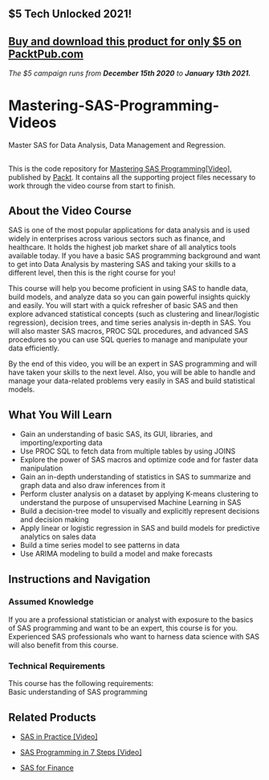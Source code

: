 ## $5 Tech Unlocked 2021!
[Buy and download this product for only $5 on PacktPub.com](https://www.packtpub.com/)
-----
*The $5 campaign         runs from __December 15th 2020__ to __January 13th 2021.__*

# Mastering-SAS-Programming-Videos
Master SAS for Data Analysis, Data Management and Regression.

##
This is the code repository for [Mastering SAS Programming[Video]](https://www.packtpub.com/data/mastering-sas-programming-video), published by [Packt](https://www.packtpub.com/?utm_source=github). It contains all the supporting project files necessary to work through the video course from start to finish.

## About the Video Course
SAS is one of the most popular applications for data analysis and is used widely in enterprises across various sectors such as finance, and healthcare. It holds the highest job market share of all analytics tools available today. If you have a basic SAS programming background and want to get into Data Analysis by mastering SAS and taking your skills to a different level, then this is the right course for you!

This course will help you become proficient in using SAS to handle data, build models, and analyze data so you can gain powerful insights quickly and easily. You will start with a quick refresher of basic SAS and then explore advanced statistical concepts (such as clustering and linear/logistic regression), decision trees, and time series analysis in-depth in SAS. You will also master SAS macros, PROC SQL procedures, and advanced SAS procedures so you can use SQL queries to manage and manipulate your data efficiently.

By the end of this video, you will be an expert in SAS programming and will have taken your skills to the next level. Also, you will be able to handle and manage your data-related problems very easily in SAS and build statistical models.


<H2>What You Will Learn</H2>
<DIV class=book-info-will-learn-text>
<UL>
<LI>Gain an understanding of basic SAS, its GUI, libraries, and importing/exporting data
<LI>Use PROC SQL to fetch data from multiple tables by using JOINS
<LI>Explore the power of SAS macros and optimize code and for faster data manipulation
<LI>Gain an in-depth understanding of statistics in SAS to summarize and graph data and also draw inferences from it
<LI>Perform cluster analysis on a dataset by applying K-means clustering to understand the purpose of unsupervised Machine Learning in SAS
<LI>Build a decision-tree model to visually and explicitly represent decisions and decision making
<LI>Apply linear or logistic regression in SAS and build models for predictive analytics on sales data
<LI>Build a time series model to see patterns in data
<LI>Use ARIMA modeling to build a model and make forecasts
</LI></UL></DIV>

## Instructions and Navigation
### Assumed Knowledge
If you are a professional statistician or analyst with exposure to the basics of SAS programming and want to be an expert, this course is for you. Experienced SAS professionals who want to harness data science with SAS will also benefit from this course.


### Technical Requirements
This course has the following requirements:<br/>
Basic understanding of SAS programming <br/>







## Related Products
* [SAS in Practice [Video]](https://www.packtpub.com/in/big-data-and-business-intelligence/sas-practice-video)

* [SAS Programming in 7 Steps [Video]](https://www.packtpub.com/in/big-data-and-business-intelligence/sas-programming-7-steps-video)

* [SAS for Finance](https://www.packtpub.com/in/big-data-and-business-intelligence/sas-finance)
